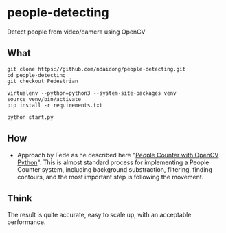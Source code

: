 # people-detecting
Detect people from video/camera using OpenCV


## What


```
git clone https://github.com/ndaidong/people-detecting.git
cd people-detecting
git checkout Pedestrian

virtualenv --python=python3 --system-site-packages venv
source venv/bin/activate
pip install -r requirements.txt

python start.py
```

## How

- Approach by Fede as he described here "[People Counter with OpenCV Python](https://www.femb.com.mx/people-counter/people-counter-with-opencv-python/)". This is almost standard process for implementing a People Counter system, including background substraction, filtering, finding contours, and the most important step is following the movement.


## Think

The result is quite accurate, easy to scale up, with an acceptable performance.
